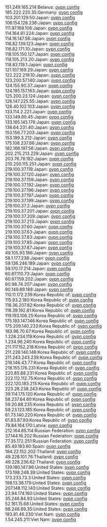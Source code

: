 151.249.165.214:Belarus: [ovpn config](vpn/151_249_165_214.ovpn)  
185.222.220.35:Germany: [ovpn config](vpn/185_222_220_35.ovpn)  
103.201.129.50:Japan: [ovpn config](vpn/103_201_129_50.ovpn)  
106.154.128.236:Japan: [ovpn config](vpn/106_154_128_236.ovpn)  
111.97.169.108:Japan: [ovpn config](vpn/111_97_169_108.ovpn)  
114.164.81.224:Japan: [ovpn config](vpn/114_164_81_224.ovpn)  
114.16.147.58:Japan: [ovpn config](vpn/114_16_147_58.ovpn)  
116.82.139.123:Japan: [ovpn config](vpn/116_82_139_123.ovpn)  
116.82.171.10:Japan: [ovpn config](vpn/116_82_171_10.ovpn)  
118.105.150.127:Japan: [ovpn config](vpn/118_105_150_127.ovpn)  
118.105.213.20:Japan: [ovpn config](vpn/118_105_213_20.ovpn)  
118.83.119.1:Japan: [ovpn config](vpn/118_83_119_1.ovpn)  
121.107.169.29:Japan: [ovpn config](vpn/121_107_169_29.ovpn)  
122.222.219.10:Japan: [ovpn config](vpn/122_222_219_10.ovpn)  
123.200.57.140:Japan: [ovpn config](vpn/123_200_57_140.ovpn)  
124.155.90.37:Japan: [ovpn config](vpn/124_155_90_37.ovpn)  
124.195.157.163:Japan: [ovpn config](vpn/124_195_157_163.ovpn)  
125.200.23.124:Japan: [ovpn config](vpn/125_200_23_124.ovpn)  
126.147.225.55:Japan: [ovpn config](vpn/126_147_225_55.ovpn)  
126.40.102.103:Japan: [ovpn config](vpn/126_40_102_103.ovpn)  
133.114.2.221:Japan: [ovpn config](vpn/133_114_2_221.ovpn)  
133.149.80.45:Japan: [ovpn config](vpn/133_149_80_45.ovpn)  
133.165.145.176:Japan: [ovpn config](vpn/133_165_145_176.ovpn)  
138.64.231.40:Japan: [ovpn config](vpn/138_64_231_40.ovpn)  
153.156.77.203:Japan: [ovpn config](vpn/153_156_77_203.ovpn)  
153.199.3.212:Japan: [ovpn config](vpn/153_199_3_212.ovpn)  
175.108.237.86:Japan: [ovpn config](vpn/175_108_237_86.ovpn)  
182.166.197.56:Japan: [ovpn config](vpn/182_166_197_56.ovpn)  
202.215.213.229:Japan: [ovpn config](vpn/202_215_213_229.ovpn)  
203.76.78.182:Japan: [ovpn config](vpn/203_76_78_182.ovpn)  
210.250.115.251:Japan: [ovpn config](vpn/210_250_115_251.ovpn)  
219.100.37.119:Japan: [ovpn config](vpn/219_100_37_119.ovpn)  
219.100.37.120:Japan: [ovpn config](vpn/219_100_37_120.ovpn)  
219.100.37.159:Japan: [ovpn config](vpn/219_100_37_159.ovpn)  
219.100.37.192:Japan: [ovpn config](vpn/219_100_37_192.ovpn)  
219.100.37.196:Japan: [ovpn config](vpn/219_100_37_196.ovpn)  
219.100.37.197:Japan: [ovpn config](vpn/219_100_37_197.ovpn)  
219.100.37.199:Japan: [ovpn config](vpn/219_100_37_199.ovpn)  
219.100.37.2:Japan: [ovpn config](vpn/219_100_37_2.ovpn)  
219.100.37.201:Japan: [ovpn config](vpn/219_100_37_201.ovpn)  
219.100.37.209:Japan: [ovpn config](vpn/219_100_37_209.ovpn)  
219.100.37.213:Japan: [ovpn config](vpn/219_100_37_213.ovpn)  
219.100.37.60:Japan: [ovpn config](vpn/219_100_37_60.ovpn)  
219.100.37.63:Japan: [ovpn config](vpn/219_100_37_63.ovpn)  
219.100.37.83:Japan: [ovpn config](vpn/219_100_37_83.ovpn)  
219.100.37.85:Japan: [ovpn config](vpn/219_100_37_85.ovpn)  
219.100.37.87:Japan: [ovpn config](vpn/219_100_37_87.ovpn)  
49.105.93.186:Japan: [ovpn config](vpn/49_105_93_186.ovpn)  
58.1.177.238:Japan: [ovpn config](vpn/58_1_177_238.ovpn)  
59.136.246.189:Japan: [ovpn config](vpn/59_136_246_189.ovpn)  
59.170.17.214:Japan: [ovpn config](vpn/59_170_17_214.ovpn)  
60.67.110.73:Japan: [ovpn config](vpn/60_67_110_73.ovpn)  
60.67.159.202:Japan: [ovpn config](vpn/60_67_159_202.ovpn)  
60.98.74.207:Japan: [ovpn config](vpn/60_98_74_207.ovpn)  
90.149.89.188:Japan: [ovpn config](vpn/90_149_89_188.ovpn)  
110.11.172.239:Korea Republic of: [ovpn config](vpn/110_11_172_239.ovpn)  
115.93.2.180:Korea Republic of: [ovpn config](vpn/115_93_2_180.ovpn)  
118.36.207.82:Korea Republic of: [ovpn config](vpn/118_36_207_82.ovpn)  
118.39.192.81:Korea Republic of: [ovpn config](vpn/118_39_192_81.ovpn)  
119.193.106.25:Korea Republic of: [ovpn config](vpn/119_193_106_25.ovpn)  
175.193.147.146:Korea Republic of: [ovpn config](vpn/175_193_147_146.ovpn)  
175.209.140.233:Korea Republic of: [ovpn config](vpn/175_209_140_233.ovpn)  
183.96.70.67:Korea Republic of: [ovpn config](vpn/183_96_70_67.ovpn)  
1.228.234.119:Korea Republic of: [ovpn config](vpn/1_228_234_119.ovpn)  
1.234.96.240:Korea Republic of: [ovpn config](vpn/1_234_96_240.ovpn)  
211.117.152.218:Korea Republic of: [ovpn config](vpn/211_117_152_218.ovpn)  
211.228.140.146:Korea Republic of: [ovpn config](vpn/211_228_140_146.ovpn)  
211.243.243.239:Korea Republic of: [ovpn config](vpn/211_243_243_239.ovpn)  
218.146.43.77:Korea Republic of: [ovpn config](vpn/218_146_43_77.ovpn)  
218.155.176.231:Korea Republic of: [ovpn config](vpn/218_155_176_231.ovpn)  
220.85.88.231:Korea Republic of: [ovpn config](vpn/220_85_88_231.ovpn)  
222.112.112.75:Korea Republic of: [ovpn config](vpn/222_112_112_75.ovpn)  
222.120.183.215:Korea Republic of: [ovpn config](vpn/222_120_183_215.ovpn)  
223.28.238.243:Korea Republic of: [ovpn config](vpn/223_28_238_243.ovpn)  
39.114.175.120:Korea Republic of: [ovpn config](vpn/39_114_175_120.ovpn)  
58.237.64.60:Korea Republic of: [ovpn config](vpn/58_237_64_60.ovpn)  
59.20.88.235:Korea Republic of: [ovpn config](vpn/59_20_88_235.ovpn)  
59.23.123.185:Korea Republic of: [ovpn config](vpn/59_23_123_185.ovpn)  
61.73.140.220:Korea Republic of: [ovpn config](vpn/61_73_140_220.ovpn)  
61.83.87.93:Korea Republic of: [ovpn config](vpn/61_83_87_93.ovpn)  
78.84.164.170:Latvia: [ovpn config](vpn/78_84_164_170.ovpn)  
212.164.65.114:Russian Federation: [ovpn config](vpn/212_164_65_114.ovpn)  
37.144.16.202:Russian Federation: [ovpn config](vpn/37_144_16_202.ovpn)  
77.35.172.251:Russian Federation: [ovpn config](vpn/77_35_172_251.ovpn)  
85.49.183.60:Spain: [ovpn config](vpn/85_49_183_60.ovpn)  
184.22.152.202:Thailand: [ovpn config](vpn/184_22_152_202.ovpn)  
49.228.101.76:Thailand: [ovpn config](vpn/49_228_101_76.ovpn)  
49.228.236.62:Thailand: [ovpn config](vpn/49_228_236_62.ovpn)  
139.180.147.96:United States: [ovpn config](vpn/139_180_147_96.ovpn)  
173.198.248.39:United States: [ovpn config](vpn/173_198_248_39.ovpn)  
173.233.73.3:United States: [ovpn config](vpn/173_233_73_3.ovpn)  
198.13.36.179:United States: [ovpn config](vpn/198_13_36_179.ovpn)  
207.148.112.140:United States: [ovpn config](vpn/207_148_112_140.ovpn)  
23.94.174.160:United States: [ovpn config](vpn/23_94_174_160.ovpn)  
35.246.84.93:United States: [ovpn config](vpn/35_246_84_93.ovpn)  
52.161.15.68:United States: [ovpn config](vpn/52_161_15_68.ovpn)  
98.246.89.35:United States: [ovpn config](vpn/98_246_89_35.ovpn)  
183.81.46.230:Viet Nam: [ovpn config](vpn/183_81_46_230.ovpn)  
1.54.245.211:Viet Nam: [ovpn config](vpn/1_54_245_211.ovpn)  

